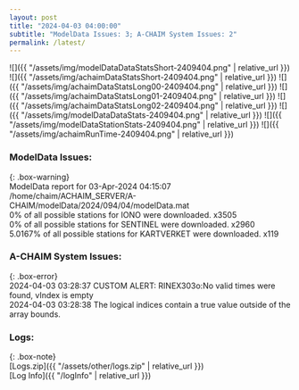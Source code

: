 ```yaml
---
layout: post
title: "2024-04-03 04:00:00"
subtitle: "ModelData Issues: 3; A-CHAIM System Issues: 2"
permalink: /latest/
---
```


![]({{ "/assets/img/modelDataDataStatsShort-2409404.png" | relative_url }})
![]({{ "/assets/img/achaimDataStatsShort-2409404.png" | relative_url }})
![]({{ "/assets/img/achaimDataStatsLong00-2409404.png" | relative_url }})
![]({{ "/assets/img/achaimDataStatsLong01-2409404.png" | relative_url }})
![]({{ "/assets/img/achaimDataStatsLong02-2409404.png" | relative_url }})
![]({{ "/assets/img/modelDataDataStats-2409404.png" | relative_url }})
![]({{ "/assets/img/modelDataStationStats-2409404.png" | relative_url }})
![]({{ "/assets/img/achaimRunTime-2409404.png" | relative_url }})


### ModelData Issues:  
  
{: .box-warning}  
 ModelData report for 03-Apr-2024 04:15:07   
 /home/chaim/ACHAIM_SERVER/A-CHAIM/modelData/2024/094/04/modelData.mat   
 0% of all possible stations for IONO were downloaded. x3505   
 0% of all possible stations for SENTINEL were downloaded. x2960   
 5.0167% of all possible stations for KARTVERKET were downloaded. x119   
  
### A-CHAIM System Issues:  
  
{: .box-error}  
2024-04-03 03:28:37 CUSTOM ALERT: RINEX303o:No valid times were found, vIndex is empty  
2024-04-03 03:28:38 The logical indices contain a true value outside of the array bounds.  

### Logs:  
  
{: .box-note}  
[Logs.zip]({{ "/assets/other/logs.zip" | relative_url }})  
[Log Info]({{ "/logInfo" | relative_url }})  
